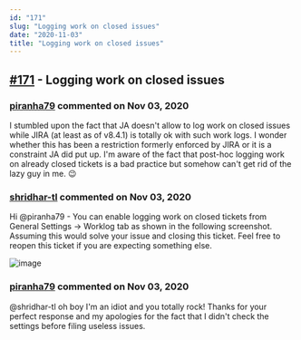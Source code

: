 ```yaml
---
id: "171"
slug: "Logging work on closed issues"
date: "2020-11-03"
title: "Logging work on closed issues"
---
```



## [#171](https://github.com/shridhar-tl/jira-assistant/issues/171) - Logging work on closed issues

### [piranha79](https://github.com/piranha79) commented on Nov 03, 2020

I stumbled upon the fact that JA doesn't allow to log work on closed issues while JIRA (at least as of v8.4.1) is totally ok with such work logs. I wonder whether this has been a restriction formerly enforced by JIRA or it is a constraint JA did put up. I'm aware of the fact that post-hoc logging work on already closed tickets is a bad practice but somehow can't get rid of the lazy guy in me. 😉

### [shridhar-tl](https://github.com/shridhar-tl) commented on Nov 03, 2020

Hi @piranha79 - You can enable logging work on closed tickets from General Settings -> Worklog tab as shown in the following screenshot. Assuming this would solve your issue and closing this ticket.  Feel free to reopen this ticket if you are expecting something else.

![image](https://user-images.githubusercontent.com/37339683/97951204-6c6d6600-1dbf-11eb-83f0-309f22c8aa39.png)


### [piranha79](https://github.com/piranha79) commented on Nov 03, 2020

@shridhar-tl oh boy I'm an idiot and you totally rock! Thanks for your perfect response and my apologies for the fact that I didn't check the settings before filing useless issues.
